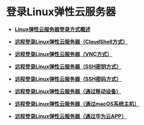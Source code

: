 # 登录Linux弹性云服务器<a name="ecs_03_0134"></a>

-   **[Linux弹性云服务器登录方式概述](Linux弹性云服务器登录方式概述.md)**  

-   **[远程登录Linux弹性云服务器（CloudShell方式）](远程登录Linux弹性云服务器（CloudShell方式）.md)**  

-   **[远程登录Linux弹性云服务器（VNC方式）](远程登录Linux弹性云服务器（VNC方式）.md)**  

-   **[远程登录Linux弹性云服务器（SSH密钥方式）](远程登录Linux弹性云服务器（SSH密钥方式）.md)**  

-   **[远程登录Linux弹性云服务器（SSH密码方式）](远程登录Linux弹性云服务器（SSH密码方式）.md)**  

-   **[远程登录Linux弹性云服务器（通过移动设备）](远程登录Linux弹性云服务器（通过移动设备）.md)**  

-   **[远程登录Linux弹性云服务器（通过macOS系统主机）](远程登录Linux弹性云服务器（通过macOS系统主机）.md)**  

-   **[远程登录Linux弹性云服务器（通过华为云APP）](远程登录Linux弹性云服务器（通过华为云APP）.md)**  

